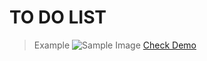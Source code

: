 # TO DO LIST
> Example
> ![Sample Image](sample.jpg)
[Check Demo](https://todolist-application-bhupenderhere.netlify.app/)
